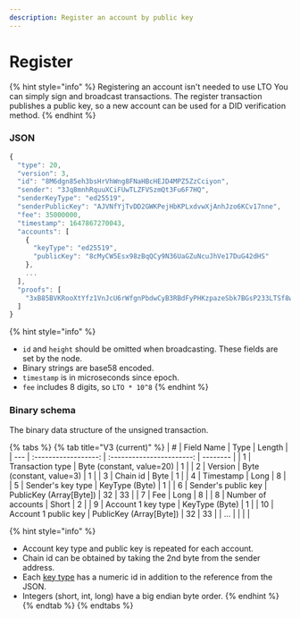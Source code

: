 ```yaml
---
description: Register an account by public key
---
```


# Register

{% hint style="info" %}
Registering an account isn't needed to use LTO You can simply sign and broadcast transactions. The register transaction publishes a public key, so a new account can be used for a DID verification method.
{% endhint %}

### JSON

```javascript
{
  "type": 20,
  "version": 3,
  "id": "8M6dgn85eh3bsHrVhWng8FNaHBcHEJD4MPZ5ZzCciyon",
  "sender": "3Jq8mnhRquuXCiFUwTLZFVSzmQt3Fu6F7HQ",
  "senderKeyType": "ed25519",
  "senderPublicKey": "AJVNfYjTvDD2GWKPejHbKPLxdvwXjAnhJzo6KCv17nne",
  "fee": 35000000,
  "timestamp": 1647867270043,
  "accounts": [
    {
      "keyType": "ed25519",
      "publicKey": "8cMyCW5Esx98zBqQCy9N36UaGZuNcuJhVe17DuG42dHS"
    },
    ...
  ],
  "proofs": [
    "3xB85BVKRooXtYfz1VnJcU6rWfgnPbdwCyB3RBdFyPHKzpazeSbk7BGsP233LTSf8wojxfhymCdHc9oBQ92DhvoS"
  ]
}
```

{% hint style="info" %}
* `id` and `height` should be omitted when broadcasting. These fields are set by the node.
* Binary strings are base58 encoded.
* `timestamp` is in microseconds since epoch.
* `fee` includes 8 digits, so `LTO * 10^8`
{% endhint %}

### Binary schema

The binary data structure of the unsigned transaction.

{% tabs %}
{% tab title="V3 (current)" %}
| #   |      Field Name      |            Type           | Length   |
| --- | :------------------: | :-----------------------: | -------- |
| 1   |   Transaction type   | Byte (constant, value=20) | 1        |
| 2   |        Version       |  Byte (constant, value=3) | 1        |
| 3   |       Chain id       |            Byte           | 1        |
| 4   |       Timestamp      |            Long           | 8        |
| 5   |   Sender's key type  |       KeyType (Byte)      | 1        |
| 6   |  Sender's public key |  PublicKey (Array\[Byte]) | 32 \| 33 |
| 7   |          Fee         |            Long           | 8        |
| 8   |  Number of accounts  |           Short           | 2        |
| 9   |  Account 1 key type  |       KeyType (Byte)      | 1        |
| 10  | Account 1 public key |  PublicKey (Array\[Byte]) | 32 \| 33 |
| ... |                      |                           |          |



{% hint style="info" %}
* Account key type and public key is repeated for each account.
* Chain id can be obtained by taking the 2nd byte from the sender address.
* Each [key type](../../accounts.md#key-types) has a numeric id in addition to the reference from the JSON.
* Integers (short, int, long) have a big endian byte order.
{% endhint %}
{% endtab %}
{% endtabs %}

